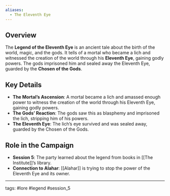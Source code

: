 ```yaml
---
aliases:
  - The Eleventh Eye
---
```


## Overview
The **Legend of the Eleventh Eye** is an ancient tale about the birth of the world, magic, and the gods. It tells of a mortal who became a lich and witnessed the creation of the world through his **Eleventh Eye**, gaining godly powers. The gods imprisoned him and sealed away the Eleventh Eye, guarded by the **Chosen of the Gods**.

## Key Details
- **The Mortal’s Ascension**: A mortal became a lich and amassed enough power to witness the creation of the world through his Eleventh Eye, gaining godly powers.
- **The Gods’ Reaction**: The gods saw this as blasphemy and imprisoned the lich, stripping him of his powers.
- **The Eleventh Eye**: The lich’s eye survived and was sealed away, guarded by the Chosen of the Gods.

## Role in the Campaign
- **Session 5**: The party learned about the legend from books in [[The Institute]]’s library.
- **Connection to Alahar**: [[Alahar]] is trying to stop the power of the Eleventh Eye and its owner.

---
tags: #lore #legend #session_5